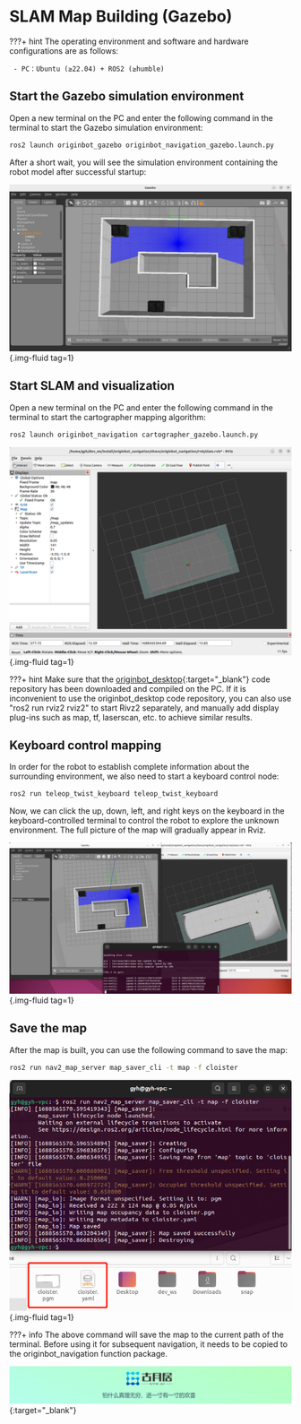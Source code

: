 # **SLAM Map Building (Gazebo)**

???+ hint
    The operating environment and software and hardware configurations are as follows:
    

     - PC：Ubuntu (≥22.04) + ROS2 (≥humble)




## **Start the Gazebo simulation environment**

Open a new terminal on the PC and enter the following command in the terminal to start the Gazebo simulation environment:

```bash
ros2 launch originbot_gazebo originbot_navigation_gazebo.launch.py
```

After a short wait, you will see the simulation environment containing the robot model after successful startup:

![image-20230705204647105](../../assets/img/gazebo_slam/image-20230705204643905.png){.img-fluid tag=1}



## **Start SLAM and visualization**

Open a new terminal on the PC and enter the following command in the terminal to start the cartographer mapping algorithm:

```bash
ros2 launch originbot_navigation cartographer_gazebo.launch.py
```

![image-20230705215512805](../../assets/img/gazebo_slam/image-20230705215512805.png){.img-fluid tag=1}

???+ hint
    Make sure that the [originbot_desktop](https://github.com/yzhcat/originbot_desktop){:target="_blank"}  code repository has been downloaded and compiled on the PC. If it is inconvenient to use the originbot_desktop code repository, you can also use "ros2 run rviz2 rviz2" to start Rivz2 separately, and manually add display plug-ins such as map, tf, laserscan, etc. to achieve similar results.



## **Keyboard control mapping**

In order for the robot to establish complete information about the surrounding environment, we also need to start a keyboard control node:

```bash
ros2 run teleop_twist_keyboard teleop_twist_keyboard
```


Now, we can click the up, down, left, and right keys on the keyboard in the keyboard-controlled terminal to control the robot to explore the unknown environment. The full picture of the map will gradually appear in Rviz.

![image-20230705215714453](../../assets/img/gazebo_slam/image-20230705215714453.png){.img-fluid tag=1}



## **Save the map**

After the map is built, you can use the following command to save the map:

```bash
ros2 run nav2_map_server map_saver_cli -t map -f cloister
```

![image-20230705220027386](../../assets/img/gazebo_slam/image-20230705220027386.png){.img-fluid tag=1}

???+ info
    The above command will save the map to the current path of the terminal. Before using it for subsequent navigation, it needs to be copied to the originbot_navigation function package.





[![图片1](../../assets/img/footer.png)](https://www.guyuehome.com/){:target="_blank"}

